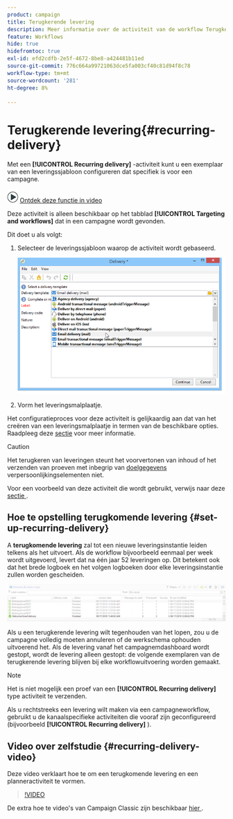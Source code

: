 ```yaml
---
product: campaign
title: Terugkerende levering
description: Meer informatie over de activiteit van de workflow Terugkerende levering
feature: Workflows
hide: true
hidefromtoc: true
exl-id: efd2cdfb-2e5f-4672-8be8-a424481b11ed
source-git-commit: 776c664a99721063dce5fa003cf40c81d94f8c78
workflow-type: tm+mt
source-wordcount: '281'
ht-degree: 8%

---
```


# Terugkerende levering{#recurring-delivery}

Met een **[!UICONTROL Recurring delivery]** -activiteit kunt u een exemplaar van een leveringssjabloon configureren dat specifiek is voor een campagne.

![](assets/do-not-localize/how-to-video.png) [Ontdek deze functie in video](#recurring-delivery-video)

Deze activiteit is alleen beschikbaar op het tabblad **[!UICONTROL Targeting and workflows]** dat in een campagne wordt gevonden.

Dit doet u als volgt:

1. Selecteer de leveringssjabloon waarop de activiteit wordt gebaseerd.

   ![](assets/recurring_delivery_001.png)

1. Vorm het leveringsmalplaatje.

Het configuratieproces voor deze activiteit is gelijkaardig aan dat van het creëren van een leveringsmalplaatje in termen van de beschikbare opties. Raadpleeg deze [sectie](../../delivery/using/about-templates.md) voor meer informatie.

>[!CAUTION]
>
>Het terugkeren van leveringen steunt het voorvertonen van inhoud of het verzenden van proeven met inbegrip van [ doelgegevens ](../../workflow/using/data-life-cycle.md#target-data) verpersoonlijkingselementen niet.

Voor een voorbeeld van deze activiteit die wordt gebruikt, verwijs naar deze [ sectie ](sending-a-birthday-email.md#creating-a-recurring-delivery-in-a-targeting-workflow).

## Hoe te opstelling terugkomende levering {#set-up-recurring-delivery}

A **terugkomende levering** zal tot een nieuwe leveringsinstantie leiden telkens als het uitvoert. Als de workflow bijvoorbeeld eenmaal per week wordt uitgevoerd, levert dat na één jaar 52 leveringen op. Dit betekent ook dat het brede logboek en het volgen logboeken door elke leveringsinstantie zullen worden gescheiden.

![Terugkerende levering](assets/delivery_recurring.jpg)

Als u een terugkerende levering wilt tegenhouden van het lopen, zou u de campagne volledig moeten annuleren of de werkschema ophouden uitvoerend het. Als de levering vanaf het campagnemdashboard wordt gestopt, wordt de levering alleen gestopt: de volgende exemplaren van de terugkerende levering blijven bij elke workflowuitvoering worden gemaakt.

>[!NOTE]
>
>Het is niet mogelijk een proef van een **[!UICONTROL Recurring delivery]** type activiteit te verzenden.
> 
>Als u rechtstreeks een levering wilt maken via een campagneworkflow, gebruikt u de kanaalspecifieke activiteiten die vooraf zijn geconfigureerd (bijvoorbeeld **[!UICONTROL Recurring delivery]** ).

## Video over zelfstudie {#recurring-delivery-video}

Deze video verklaart hoe te om een terugkomende levering en een planneractiviteit te vormen.

>[!VIDEO](https://video.tv.adobe.com/v/25040?quality=12)

De extra hoe te video&#39;s van Campaign Classic zijn beschikbaar [ hier ](https://experienceleague.adobe.com/docs/campaign-classic-learn/tutorials/overview.html?lang=nl).
